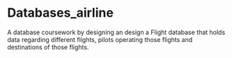 # Databases_airline
A database coursework by designing an design a Flight database that holds data regarding different flights, pilots operating those flights and destinations of those flights.
